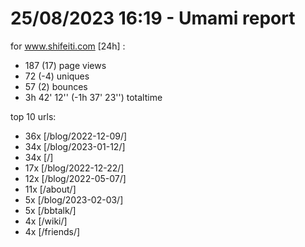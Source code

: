# 25/08/2023 16:19 - Umami report
for www.shifeiti.com [24h] :

 - 187 (17) page views
 - 72 (-4) uniques
 - 57 (2) bounces
 - 3h 42' 12'' (-1h 37' 23'') totaltime


top 10 urls:
 - 36x [/blog/2022-12-09/]
 - 34x [/blog/2023-01-12/]
 - 34x [/]
 - 17x [/blog/2022-12-22/]
 - 12x [/blog/2022-05-07/]
 - 11x [/about/]
 - 5x [/blog/2023-02-03/]
 - 5x [/bbtalk/]
 - 4x [/wiki/]
 - 4x [/friends/]


